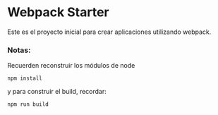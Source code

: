 # Webpack Starter

Este es el proyecto inicial para crear aplicaciones utilizando webpack.

### Notas:

Recuerden reconstruir los módulos de node
```
npm install
```
y para construir el build, recordar:
```
npm run build
```
